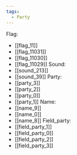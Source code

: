 ```yaml
---
tags:
  - Party
---
```

Flag:
- [[flag_11]]
- [[flag_11031]]
- [[flag_11030]]
- [[flag_11029]]
Sound:
- [[sound_213]]
- [[sound_39]]
Party:
- [[party_3]]
- [[party_2]]
- [[party_0]]
- [[party_1]]
Name:
- [[name_9]]
- [[name_0]]
- [[name_8]]
Field_party:
- [[field_party_1]]
- [[field_party_0]]
- [[field_party_2]]
- [[field_party_3]]
